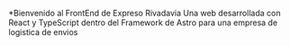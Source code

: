 *Bienvenido al FrontEnd de Expreso Rivadavia
Una web desarrollada con React y TypeScript dentro del Framework de Astro para una empresa de logistica de envios
